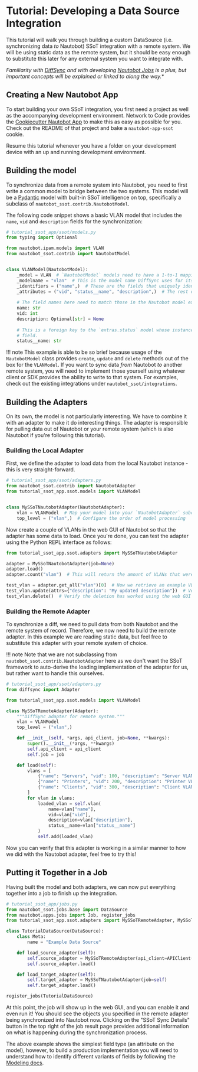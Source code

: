 # Tutorial: Developing a Data Source Integration

This tutorial will walk you through building a custom DataSource (i.e. synchronizing data _to_ Nautobot) SSoT integration with a remote system. We will be using static data as the remote system, but it should be easy enough to substitute this later for any external system you want to integrate with.

*Familiarity with [DiffSync](https://diffsync.readthedocs.io/en/latest/) and with developing [Nautobot Jobs](https://nautobot.readthedocs.io/en/latest/additional-features/jobs/) is a plus, but important concepts will be explained or linked to along the way.**

## Creating a New Nautobot App

To start building your own SSoT integration, you first need a project as well as the accompanying development environment. Network to Code provides the [Cookiecutter Nautobot App](https://github.com/nautobot/cookiecutter-nautobot-app) to make this as easy as possible for you. Check out the README of that project and bake a `nautobot-app-ssot` cookie.

Resume this tutorial whenever you have a folder on your development device with an up and running development environment.

## Building the model

To synchronize data from a remote system into Nautobot, you need to first write a common model to bridge between the two systems. This model will be a [Pydantic](https://docs.pydantic.dev/latest/) model with built-in SSoT intelligence on top, specifically a subclass of `nautobot_ssot.contrib.NautobotModel`.

The following code snippet shows a basic VLAN model that includes the `name`, `vid` and `description` fields for the synchronization:

```python
# tutorial_ssot_app/ssot/models.py
from typing import Optional

from nautobot.ipam.models import VLAN
from nautobot_ssot.contrib import NautobotModel


class VLANModel(NautobotModel):
    _model = VLAN  # `NautobotModel` models need to have a 1-to-1 mapping with a concrete Nautobot model
    _modelname = "vlan"  # This is the model name DiffSync uses for its logging output
    _identifiers = ("name",)  # These are the fields that uniquely identify a model instance
    _attributes = ("vid", "status__name", "description",)  # The rest of the data fields go here
    
    # The field names here need to match those in the Nautobot model exactly, otherwise it doesn't work.
    name: str  
    vid: int
    description: Optional[str] = None
    
    # This is a foreign key to the `extras.status` model whose instances can be uniquely identified through its `name`
    # field.
    status__name: str
```

!!! note
    This example is able to be so brief because usage of the `NautobotModel` class provides `create`, `update` and `delete` methods out of the box for the `VLANModel`. If you want to sync data _from_ Nautobot _to_ another remote system, you will need to implement those yourself using whatever client or SDK provides the ability to write to that system. For examples, check out the existing integrations under `nautobot_ssot/integrations`.


## Building the Adapters

On its own, the model is not particularly interesting. We have to combine it with an adapter to make it do interesting things. The adapter is responsible for pulling data out of Nautobot or your remote system (which is also Nautobot if you're following this tutorial). 

### Building the Local Adapter

First, we define the adapter to load data from the local Nautobot instance - this is very straight-forward.

```python
# tutorial_ssot_app/ssot/adapters.py
from nautobot_ssot.contrib import NautobotAdapter
from tutorial_ssot_app.ssot.models import VLANModel


class MySSoTNautobotAdapter(NautobotAdapter):
    vlan = VLANModel  # Map your model into your `NautobotAdapter` subclass
    top_level = ("vlan",)  # Configure the order of model processing
```

Now create a couple of VLANs in the web GUI of Nautobot so that the adapter has some data to load. Once you're done, you can test the adapter using the Python REPL interface as follows:

```python
from tutorial_ssot_app.ssot.adapters import MySSoTNautobotAdapter

adapter = MySSoTNautobotAdapter(job=None)
adapter.load()
adapter.count("vlan")  # This will return the amount of VLANs that were loaded from Nautobot

test_vlan = adapter.get_all("vlan")[0]  # Now we retrieve an example VLAN to test the model with
test_vlan.update(attrs={"description": "My updated description"})  # Verify the update has worked using the web GUI
test_vlan.delete()  # Verify the deletion has worked using the web GUI
```

### Building the Remote Adapter

To synchronize a diff, we need to pull data from both Nautobot and the remote system of record. Therefore, we now need to build the remote adapter. In this example we are reading static data, but feel free to substitute this adapter with your remote system of choice.

!!! note
    Note that we are not subclassing from `nautobot_ssot.contrib.NautobotAdapter` here as we don't want the SSoT framework to auto-derive the loading implementation of the adapter for us, but rather want to handle this ourselves.

```python
# tutorial_ssot_app/ssot/adapters.py
from diffsync import Adapter

from tutorial_ssot_app.ssot.models import VLANModel

class MySSoTRemoteAdapter(Adapter):
    """DiffSync adapter for remote system."""
    vlan = VLANModel
    top_level = ("vlan",)

    def __init__(self, *args, api_client, job=None, **kwargs):
        super().__init__(*args, **kwargs)
        self.api_client = api_client
        self.job = job

    def load(self):
        vlans = [
            {"name": "Servers", "vid": 100, "description": "Server VLAN Datacenter", "status__name": "Active"},
            {"name": "Printers", "vid": 200, "description": "Printer VLAN Office", "status__name": "Deprecated"},
            {"name": "Clients", "vid": 300, "description": "Client VLAN Office", "status__name": "Active"},
        ]
        for vlan in vlans:
            loaded_vlan = self.vlan(
                name=vlan["name"],
                vid=vlan["vid"],
                description=vlan["description"],
                status__name=vlan["status__name"]
            )
            self.add(loaded_vlan)
```

Now you can verify that this adapter is working in a similar manner to how we did with the Nautobot adapter, feel free to try this!

## Putting it Together in a Job

Having built the model and both adapters, we can now put everything together into a job to finish up the integration.

```python
# tutorial_ssot_app/jobs.py
from nautobot_ssot.jobs.base import DataSource
from nautobot.apps.jobs import Job, register_jobs
from tutorial_ssot_app.ssot.adapters import MySSoTRemoteAdapter, MySSoTNautobotAdapter

class TutorialDataSource(DataSource):
    class Meta:
        name = "Example Data Source"

    def load_source_adapter(self):
        self.source_adapter = MySSoTRemoteAdapter(api_client=APIClient(), job=self)
        self.source_adapter.load()

    def load_target_adapter(self):
        self.target_adapter = MySSoTNautobotAdapter(job=self)
        self.target_adapter.load()

register_jobs(TutorialDataSource)
```

At this point, the job will show up in the web GUI, and you can enable it and even run it! You should see the objects you specified in the remote adapter being synchronized into Nautobot now. Clicking on the "SSoT Sync Details" button in the top right of the job result page provides additional information on what is happening during the synchronization process.

The above example shows the simplest field type (an attribute on the model), however, to build a production implementation you will need to understand how to identify different variants of fields by following the [Modeling docs](../dev/modeling.md).
